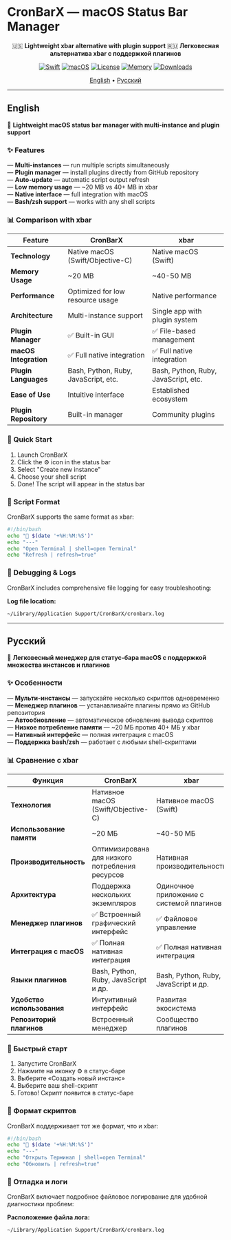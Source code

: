 # CronBarX — macOS Status Bar Manager

<div align="center">

🇺🇸 **Lightweight xbar alternative with plugin support** 
🇷🇺 **Легковесная альтернатива xbar с поддержкой плагинов**  

[![Swift](https://img.shields.io/badge/Swift-4.2-orange?logo=swift)](https://swift.org/)
[![macOS](https://img.shields.io/badge/macOS-10.13+-blue?logo=apple)](https://www.apple.com/macos/)
[![License](https://img.shields.io/badge/License-MIT-green.svg)](LICENSE)
[![Memory](https://img.shields.io/badge/Memory-~20_MB-success.svg)]()
[![Downloads](https://img.shields.io/github/downloads/26info/CronBarX/total.svg)](https://github.com/26info/CronBarX/releases)

 [English](#english) • [Русский](#русский)

</div>

---

## English

🚀 **Lightweight macOS status bar manager with multi-instance and plugin support**

### ✨ Features

— **Multi-instances** — run multiple scripts simultaneously  
— **Plugin manager** — install plugins directly from GitHub repository  
— **Auto-update** — automatic script output refresh  
— **Low memory usage** — ~20 MB vs 40+ MB in xbar  
— **Native interface** — full integration with macOS  
— **Bash/zsh support** — works with any shell scripts  

### 📊 Comparison with xbar

| Feature | **CronBarX** | **xbar** |
|---------|--------------|----------|
| **Technology** | Native macOS (Swift/Objective-C) | Native macOS (Swift) |
| **Memory Usage** | ~20 MB | ~40-50 MB |
| **Performance** | Optimized for low resource usage | Native performance |
| **Architecture** | Multi-instance support | Single app with plugin system |
| **Plugin Manager** | ✅ Built-in GUI | ✅ File-based management |
| **macOS Integration** | ✅ Full native integration | ✅ Full native integration |
| **Plugin Languages** | Bash, Python, Ruby, JavaScript, etc. | Bash, Python, Ruby, JavaScript, etc. |
| **Ease of Use** | Intuitive interface | Established ecosystem |
| **Plugin Repository** | Built-in manager | Community plugins |

### 🚀 Quick Start

1. Launch CronBarX  
2. Click the ⚙️ icon in the status bar  
3. Select "Create new instance"  
4. Choose your shell script  
5. Done! The script will appear in the status bar  

### 📝 Script Format

CronBarX supports the same format as xbar:

```bash
#!/bin/bash
echo "🔄 $(date '+%H:%M:%S')"
echo "---"
echo "Open Terminal | shell=open Terminal"
echo "Refresh | refresh=true"
```

### 🔧 Debugging & Logs

CronBarX includes comprehensive file logging for easy troubleshooting:

**Log file location:**

```
~/Library/Application Support/CronBarX/cronbarx.log
```

---

## Русский

🚀 **Легковесный менеджер для статус-бара macOS с поддержкой множества инстансов и плагинов**

### ✨ Особенности

— **Мульти-инстансы** — запускайте несколько скриптов одновременно  
— **Менеджер плагинов** — устанавливайте плагины прямо из GitHub репозитория  
— **Автообновление** — автоматическое обновление вывода скриптов  
— **Низкое потребление памяти** — ~20 МБ против 40+ МБ у xbar  
— **Нативный интерфейс** — полная интеграция с macOS  
— **Поддержка bash/zsh** — работает с любыми shell-скриптами  

### 📊 Сравнение с xbar

| Функция | **CronBarX** | **xbar** |
|---------|--------------|----------|
| **Технология** | Нативное macOS (Swift/Objective-C) | Нативное macOS (Swift) |
| **Использование памяти** | ~20 МБ | ~40-50 МБ |
| **Производительность** | Оптимизирована для низкого потребления ресурсов | Нативная производительность |
| **Архитектура** | Поддержка нескольких экземпляров | Одиночное приложение с системой плагинов |
| **Менеджер плагинов** | ✅ Встроенный графический интерфейс | ✅ Файловое управление |
| **Интеграция с macOS** | ✅ Полная нативная интеграция | ✅ Полная нативная интеграция |
| **Языки плагинов** | Bash, Python, Ruby, JavaScript и др. | Bash, Python, Ruby, JavaScript и др. |
| **Удобство использования** | Интуитивный интерфейс | Развитая экосистема |
| **Репозиторий плагинов** | Встроенный менеджер | Сообщество плагинов |

### 🚀 Быстрый старт

1. Запустите CronBarX  
2. Нажмите на иконку ⚙️ в статус-баре  
3. Выберите «Создать новый инстанс»  
4. Выберите ваш shell-скрипт  
5. Готово! Скрипт появится в статус-баре  

### 📝 Формат скриптов

CronBarX поддерживает тот же формат, что и xbar:

```bash
#!/bin/bash
echo "🔄 $(date '+%H:%M:%S')"
echo "---"
echo "Открыть Терминал | shell=open Terminal"
echo "Обновить | refresh=true"
```
### 🔧 Отладка и логи

CronBarX включает подробное файловое логирование для удобной диагностики проблем:

**Расположение файла лога:**

```
~/Library/Application Support/CronBarX/cronbarx.log
```


